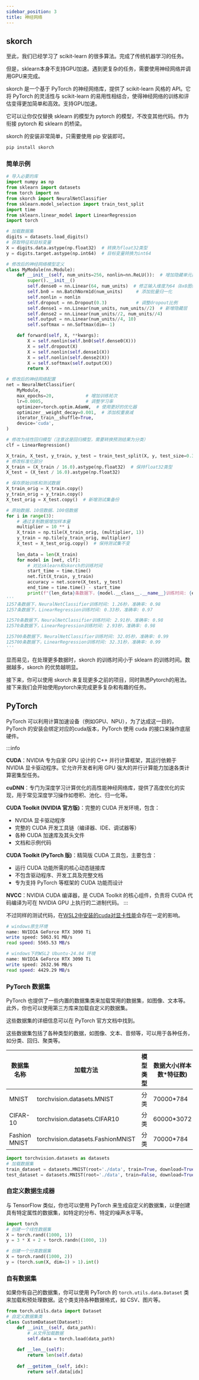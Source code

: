 ```yaml
---
sidebar_position: 3
title: 神经网络
---
```


## skorch

至此，我们已经学习了 scikit-learn 的很多算法。完成了传统机器学习的任务。

但是，sklearn本身不支持GPU加速。遇到更复杂的任务，需要使用神经网络并调用GPU来完成。

skorch 是一个基于 PyTorch 的神经网络库，提供了 scikit-learn 风格的 API。它将 PyTorch 的灵活性与 scikit-learn 的易用性相结合，使得神经网络的训练和评估变得更加简单和高效。支持GPU加速。

它可以让你仅仅替换 sklearn 的模型为 pytorch 的模型，不改变其他代码。作为衔接 pytorch 和 sklearn 的桥梁。

skorch 的安装非常简单，只需要使用 pip 安装即可。

```bash
pip install skorch
```

### 简单示例

```python showLineNumbers
# 导入必要的库
import numpy as np
from sklearn import datasets
from torch import nn
from skorch import NeuralNetClassifier
from sklearn.model_selection import train_test_split
import time
from sklearn.linear_model import LinearRegression
import torch

# 加载数据集
digits = datasets.load_digits()
# 获取特征和目标变量
X = digits.data.astype(np.float32)  # 转换为float32类型
y = digits.target.astype(np.int64)  # 目标变量转换为int64

# 修改后的神经网络模型定义
class MyModule(nn.Module):
    def __init__(self, num_units=256, nonlin=nn.ReLU()):  # 增加隐藏单元数
        super().__init__()
        self.dense0 = nn.Linear(64, num_units)  # 修正输入维度为64（8x8图像）
        self.bn0 = nn.BatchNorm1d(num_units)     # 添加批量归一化
        self.nonlin = nonlin
        self.dropout = nn.Dropout(0.3)           # 调整dropout比例
        self.dense1 = nn.Linear(num_units, num_units//2)  # 新增隐藏层
        self.dense2 = nn.Linear(num_units//2, num_units//4)
        self.output = nn.Linear(num_units//4, 10)
        self.softmax = nn.Softmax(dim=-1)

    def forward(self, X, **kwargs):
        X = self.nonlin(self.bn0(self.dense0(X)))
        X = self.dropout(X)
        X = self.nonlin(self.dense1(X))
        X = self.nonlin(self.dense2(X))
        X = self.softmax(self.output(X))
        return X

# 修改后的神经网络配置
net = NeuralNetClassifier(
    MyModule,
    max_epochs=20,            # 增加训练轮次
    lr=0.0005,                # 调整学习率
    optimizer=torch.optim.AdamW,  # 使用更好的优化器
    optimizer__weight_decay=0.001,  # 添加权重衰减
    iterator_train__shuffle=True,
    device='cuda',
)

# 修改为线性回归模型（注意这是回归模型，需要转换预测结果为分类）
clf = LinearRegression()

X_train, X_test, y_train, y_test = train_test_split(X, y, test_size=0.3, random_state=42)
# 修改标准化部分
X_train = (X_train / 16.0).astype(np.float32)  # 保持float32类型
X_test = (X_test / 16.0).astype(np.float32)

# 保存原始训练和测试数据
X_train_orig = X_train.copy()
y_train_orig = y_train.copy()
X_test_orig = X_test.copy()  # 新增测试集备份

# 原始数据、10倍数据、100倍数据
for i in range(3):
    # 通过复制数据增加样本量
    multiplier = 10 ** i
    X_train = np.tile(X_train_orig, (multiplier, 1))
    y_train = np.tile(y_train_orig, multiplier)
    X_test = X_test_orig.copy()  # 保持测试集不变
    
    len_data = len(X_train)
    for model in [net, clf]:
        # 对比sklearn和skorch的训练时间
        start_time = time.time()
        net.fit(X_train, y_train)
        accuracy = net.score(X_test, y_test)
        end_time = time.time() - start_time
        print(f"{len_data}条数据下，{model.__class__.__name__}训练时间: {end_time:.2f}秒，准确率: {accuracy:.2f}")
'''
1257条数据下，NeuralNetClassifier训练时间: 1.26秒，准确率: 0.98
1257条数据下，LinearRegression训练时间: 0.33秒，准确率: 0.97

12570条数据下，NeuralNetClassifier训练时间: 2.91秒，准确率: 0.98
12570条数据下，LinearRegression训练时间: 2.93秒，准确率: 0.98

125700条数据下，NeuralNetClassifier训练时间: 32.05秒，准确率: 0.99
125700条数据下，LinearRegression训练时间: 32.31秒，准确率: 0.99
'''
```

显而易见，在处理更多数据时，skorch 的训练时间小于 sklearn 的训练时间。数据越多，skorch 的优势越明显。

接下来，你可以使用 skorch 来复现更多之前的项目，同时熟悉Pytorch的用法。接下来我们会开始使用pytorch来完成更多复杂和有趣的任务。


## PyTorch

PyTorch 可以利用计算加速设备（例如GPU、NPU），为了达成这一目的，PyTorch 的安装会绑定对应的cuda版本，PyTorch 使用 cuda 的接口来操作底层硬件。

:::info

**CUDA**：NVIDIA 专为自家 GPU 设计的 C++ 并行计算框架，其运行依赖于 NVIDIA 显卡驱动程序。它允许开发者利用 GPU 强大的并行计算能力加速各类计算密集型任务。

**cuDNN**：专门为深度学习计算优化的高性能神经网络库，提供了高度优化的实现，用于常见深度学习操作如卷积、池化、归一化等。

**CUDA Toolkit (NVIDIA 官方版)**：完整的 CUDA 开发环境，包含：
- NVIDIA 显卡驱动程序
- 完整的 CUDA 开发工具链（编译器、IDE、调试器等）
- 各种 CUDA 加速库及其头文件
- 文档和示例代码

**CUDA Toolkit (PyTorch 版)**：精简版 CUDA 工具包，主要包含：
- 运行 CUDA 功能所需的核心动态链接库
- 不包含驱动程序、开发工具及完整文档
- 专为支持 PyTorch 等框架的 CUDA 功能而设计

**NVCC**：NVIDIA CUDA 编译器，是 CUDA Toolkit 的核心组件，负责将 CUDA 代码编译为可在 NVIDIA GPU 上执行的二进制代码。
:::

不过同样的测试代码，在[WSL2中安装的cuda对显卡性能](https://developer.nvidia.com/cuda-downloads?target_os=Linux&target_arch=x86_64&Distribution=WSL-Ubuntu&target_version=2.0&target_type=deb_local)会存在一定的影响。

```bash showLineNumbers
# windows原生环境
name: NVIDIA GeForce RTX 3090 Ti
write speed: 5063.91 MB/s
read speed: 5565.53 MB/s

# windows下的WSL2 Ubuntu-24.04 环境
name: NVIDIA GeForce RTX 3090 Ti
write speed: 2632.96 MB/s
read speed: 4429.29 MB/s
```


### PyTorch 数据集

PyTorch 也提供了一些内置的数据集类来加载常用的数据集，如图像、文本等。此外，你也可以使用第三方库来加载自定义的数据集。

这些数据集的详细信息可以在 PyTorch 官方文档中找到。

这些数据集包括了各种类型的数据，如图像、文本、音频等，可以用于各种任务，如分类、回归、聚类等。

| 数据集名称    | 加载方法                         | 模型类型 | 数据大小(样本数\*特征数) |
| ------------- | -------------------------------- | -------- | ------------------------ |
| MNIST         | torchvision.datasets.MNIST       | 分类     | 70000\*784               |
| CIFAR-10      | torchvision.datasets.CIFAR10    | 分类     | 60000\*3072              |
| Fashion MNIST | torchvision.datasets.FashionMNIST| 分类     | 70000\*784               |

```python
import torchvision.datasets as datasets
# 加载数据集
train_dataset = datasets.MNIST(root='./data', train=True, download=True)
test_dataset = datasets.MNIST(root='./data', train=False, download=True)
```

### 自定义数据生成器

与 TensorFlow 类似，你也可以使用 PyTorch 来生成自定义的数据集，以便创建具有特定属性的数据集，如特定的分布、特定的噪声水平等。

```python
import torch
# 创建一个线性数据集
X = torch.rand((1000, 1))
y = 3 * X + 2 + torch.randn((1000, 1))

# 创建一个分类数据集
X = torch.rand((1000, 2))
y = (torch.sum(X, dim=1) > 1).int()
```

### 自有数据集

如果你有自己的数据集，你可以使用 PyTorch 的 `torch.utils.data.Dataset` 类来加载和预处理数据。这个类支持各种数据格式，如 CSV、图片等。

```python
from torch.utils.data import Dataset
# 自定义数据集类
class CustomDataset(Dataset):
    def __init__(self, data_path):
        # 从文件加载数据
        self.data = torch.load(data_path)
    
    def __len__(self):
        return len(self.data)
    
    def __getitem__(self, idx):
        return self.data[idx]
```


<DocCardList />

